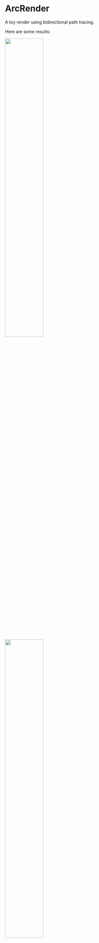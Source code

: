 # ArcRender

A toy render using bidirectional path tracing.

Here are some results:

<img src = 'results/classroom-5000spp.png' width="50%"></img>

<img src = 'results/corner-8500spp.png' width="50%"></img>

<img src = 'results/caustics-10000spp.png' width="50%"></img>

<img src = 'results/scene6-1000spp.png' width="50%"></img>

<img src = 'results/scene7-1500spp.png' width="50%"></img>

<img src = 'results/HelloWorldD5000.png' width="50%"></img>

<img src = 'results/HelloWorldN5000.png' width="50%"></img>
